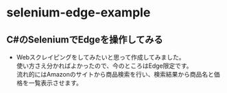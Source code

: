 # selenium-edge-example

## C#のSeleniumでEdgeを操作してみる

* Webスクレイピングをしてみたいと思って作成してみました。  
  使い方さえ分かればよかったので、今のところはEdge限定です。  
  流れ的にはAmazonのサイトから商品検索を行い、検索結果から商品名と価格を一覧表示させます。

